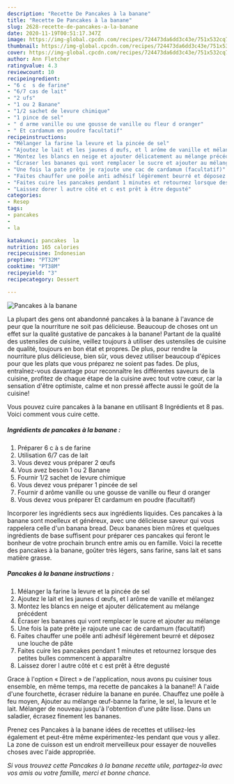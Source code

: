 ```yaml
---
description: "Recette De Pancakes à la banane"
title: "Recette De Pancakes à la banane"
slug: 2628-recette-de-pancakes-a-la-banane
date: 2020-11-19T00:51:17.347Z
image: https://img-global.cpcdn.com/recipes/724473da6dd3c43e/751x532cq70/pancakes-a-la-banane-photo-principale-de-la-recette.jpg
thumbnail: https://img-global.cpcdn.com/recipes/724473da6dd3c43e/751x532cq70/pancakes-a-la-banane-photo-principale-de-la-recette.jpg
cover: https://img-global.cpcdn.com/recipes/724473da6dd3c43e/751x532cq70/pancakes-a-la-banane-photo-principale-de-la-recette.jpg
author: Ann Fletcher
ratingvalue: 4.3
reviewcount: 10
recipeingredient:
- "6 c  s de farine"
- "6/7 cas de lait"
- "2 ufs"
- "1 ou 2 Banane"
- "1/2 sachet de levure chimique"
- "1 pince de sel"
- " d arme vanille ou une gousse de vanille ou fleur d oranger"
- " Et cardamum en poudre facultatif"
recipeinstructions:
- "Mélanger la farine la levure et la pincée de sel"
- "Ajoutez le lait et les jaunes d œufs, et l arôme de vanille et mélangez"
- "Montez les blancs en neige et ajouter délicatement au mélange précédent"
- "Écraser les bananes qui vont remplacer le sucre et ajouter au mélange"
- "Une fois la pate prête je rajoute une cac de cardamum (facultatif)"
- "Faites chauffer une poêle anti adhésif légèrement beurré et déposez une louche de pâte"
- "Faites cuire les pancakes pendant 1 minutes et retournez lorsque des petites bulles commencent à apparaître"
- "Laissez dorer l autre côté et c est prêt à être degusté"
categories:
- Resep
tags:
- pancakes
- 
- la

katakunci: pancakes  la 
nutrition: 165 calories
recipecuisine: Indonesian
preptime: "PT32M"
cooktime: "PT38M"
recipeyield: "3"
recipecategory: Dessert

---
```



![Pancakes à la banane](https://img-global.cpcdn.com/recipes/724473da6dd3c43e/751x532cq70/pancakes-a-la-banane-photo-principale-de-la-recette.jpg)

La plupart des gens ont abandonné pancakes à la banane à l'avance de peur que la nourriture ne soit pas délicieuse. Beaucoup de choses ont un effet sur la qualité gustative de pancakes à la banane! Partant de la qualité des ustensiles de cuisine, veillez toujours à utiliser des ustensiles de cuisine de qualité, toujours en bon état et propres. De plus, pour rendre la nourriture plus délicieuse, bien sûr, vous devez utiliser beaucoup d'épices pour que les plats que vous préparez ne soient pas fades. De plus, entraînez-vous davantage pour reconnaître les différentes saveurs de la cuisine, profitez de chaque étape de la cuisine avec tout votre cœur, car la sensation d'être optimiste, calme et non pressé affecte aussi le goût de la cuisine!

<!--inarticleads1-->

Vous pouvez cuire pancakes à la banane en utilisant 8 Ingrédients et 8 pas. Voici comment vous cuire cette.

##### Ingrédients de pancakes à la banane :

1. Préparer 6 c à s de farine
1. Utilisation 6/7 cas de lait
1. Vous devez vous préparer 2 œufs
1. Vous avez besoin 1 ou 2 Banane
1. Fournir 1/2 sachet de levure chimique
1. Vous devez vous préparer 1 pincée de sel
1. Fournir  d arôme vanille ou une gousse de vanille ou fleur d oranger
1. Vous devez vous préparer  Et cardamum en poudre (facultatif)


Incorporer les ingrédients secs aux ingrédients liquides. Ces pancakes à la banane sont moelleux et généreux, avec une délicieuse saveur qui vous rappelera celle d&#39;un banana bread. Deux bananes bien mûres et quelques ingrédients de base suffisent pour préparer ces pancakes qui feront le bonheur de votre prochain brunch entre amis ou en famille. Voici la recette des pancakes à la banane, goûter très légers, sans farine, sans lait et sans matière grasse. 

<!--inarticleads2-->

##### Pancakes à la banane instructions :

1. Mélanger la farine la levure et la pincée de sel
1. Ajoutez le lait et les jaunes d œufs, et l arôme de vanille et mélangez
1. Montez les blancs en neige et ajouter délicatement au mélange précédent
1. Écraser les bananes qui vont remplacer le sucre et ajouter au mélange
1. Une fois la pate prête je rajoute une cac de cardamum (facultatif)
1. Faites chauffer une poêle anti adhésif légèrement beurré et déposez une louche de pâte
1. Faites cuire les pancakes pendant 1 minutes et retournez lorsque des petites bulles commencent à apparaître
1. Laissez dorer l autre côté et c est prêt à être degusté


Grace à l&#39;option « Direct » de l&#39;application, nous avons pu cuisiner tous ensemble, en même temps, ma recette de pancakes à la banane!! A l&#39;aide d&#39;une fourchette, écraser réduire la banane en purée. Chauffez une poêle à feu moyen, Ajouter au mélange œuf-banne la farine, le sel, la levure et le lait. Mélanger de nouveau jusqu&#39;à l&#39;obtention d&#39;une pâte lisse. Dans un saladier, écrasez finement les bananes. 

<!--inarticleads1-->

<p>
Prenez ces Pancakes à la banane idées de recettes et utilisez-les également et peut-être même expérimentez-les pendant que vous y allez. La zone de cuisson est un endroit merveilleux pour essayer de nouvelles choses avec l'aide appropriée.
</p>

<p>
<i>Si vous trouvez cette Pancakes à la banane recette utile, partagez-la avec vos amis ou votre famille, merci et bonne chance.</i>
</p>
